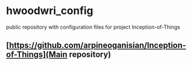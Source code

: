 # hwoodwri_config
public repository with configuration files for project Inception-of-Things

## [https://github.com/arpineoganisian/Inception-of-Things](Main repository)

